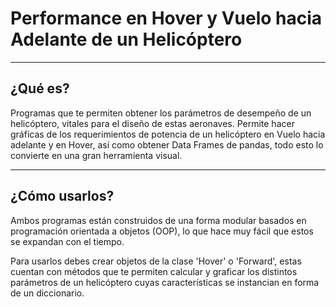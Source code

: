 # Performance en Hover y Vuelo hacia Adelante de un Helicóptero

---

## ¿Qué es?  

Programas que te permiten obtener los parámetros de desempeño de un helicóptero, vitales para el diseño de estas aeronaves. Permite hacer gráficas de los requerimientos de potencia de un helicóptero en Vuelo hacia adelante y en Hover, así como obtener Data Frames de pandas, todo esto lo convierte en una gran herramienta visual.

---

## ¿Cómo usarlos?

Ambos programas están construidos de una forma modular basados en programación orientada a objetos (OOP), lo que hace muy fácil que estos se expandan con el tiempo.  

Para usarlos debes crear objetos de la clase 'Hover' o 'Forward', estas cuentan con métodos que te permiten calcular y graficar los distintos parámetros de un helicóptero cuyas características se instancian en forma de un diccionario.